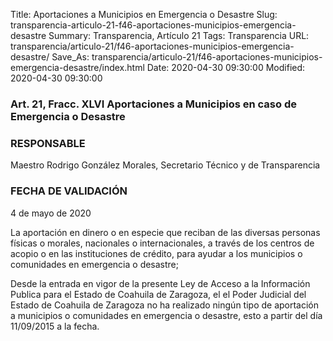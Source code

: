 Title: Aportaciones a Municipios en Emergencia o Desastre
Slug: transparencia-articulo-21-f46-aportaciones-municipios-emergencia-desastre
Summary: Transparencia, Artículo 21
Tags: Transparencia
URL: transparencia/articulo-21/f46-aportaciones-municipios-emergencia-desastre/
Save_As: transparencia/articulo-21/f46-aportaciones-municipios-emergencia-desastre/index.html
Date: 2020-04-30 09:30:00
Modified: 2020-04-30 09:30:00


### Art. 21, Fracc. XLVI Aportaciones a Municipios en caso de Emergencia o Desastre

### RESPONSABLE

Maestro Rodrigo González Morales, Secretario Técnico y de Transparencia

### FECHA DE VALIDACIÓN

4 de mayo de 2020

La aportación en dinero o en especie que reciban de las diversas personas físicas o morales, nacionales o internacionales, a través de los centros de acopio o en las instituciones de crédito, para ayudar a los municipios o comunidades en emergencia o desastre;

Desde la entrada en vigor de la presente Ley de Acceso a la Información Publica para el Estado de Coahuila de Zaragoza, el el Poder  Judicial del Estado de Coahuila de Zaragoza no ha realizado ningún tipo de aportación a municipios o comunidades en emergencia o desastre, esto a partir del día 11/09/2015 a la fecha.


